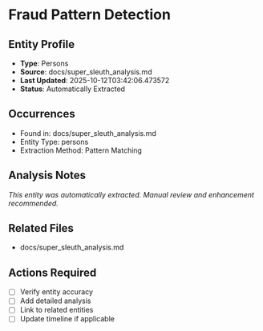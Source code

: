 # Fraud Pattern Detection

## Entity Profile
- **Type**: Persons
- **Source**: docs/super_sleuth_analysis.md
- **Last Updated**: 2025-10-12T03:42:06.473572
- **Status**: Automatically Extracted

## Occurrences
- Found in: docs/super_sleuth_analysis.md
- Entity Type: persons
- Extraction Method: Pattern Matching

## Analysis Notes
*This entity was automatically extracted. Manual review and enhancement recommended.*

## Related Files
- docs/super_sleuth_analysis.md

## Actions Required
- [ ] Verify entity accuracy
- [ ] Add detailed analysis
- [ ] Link to related entities
- [ ] Update timeline if applicable
